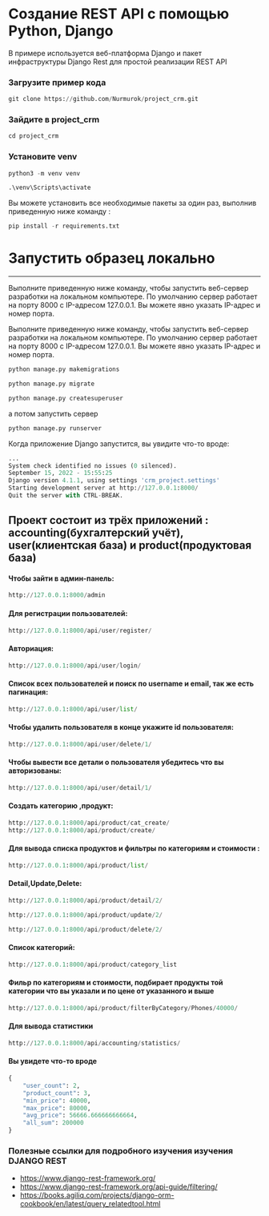 # Создание REST API с помощью Python, Django
В примере используется веб-платформа Django и пакет инфраструктуры Django Rest для простой реализации REST API

### Загрузите пример кода
```python 
git clone https://github.com/Nurmurok/project_crm.git
```
### Зайдите в project_crm
```python
cd project_crm
```
### Установите venv
```python
python3 -m venv venv
```
```python
.\venv\Scripts\activate
```
Вы можете установить все необходимые пакеты за один раз, выполнив приведенную ниже команду :
```python
pip install -r requirements.txt
```
# Запустить образец локально
____
Выполните приведенную ниже команду, чтобы запустить веб-сервер разработки на локальном компьютере. По умолчанию сервер работает на порту 8000 с IP-адресом 127.0.0.1. Вы можете явно указать IP-адрес и номер порта.

Выполните приведенную ниже команду, чтобы запустить веб-сервер разработки на локальном компьютере. По умолчанию сервер работает на порту 8000 с IP-адресом 127.0.0.1. Вы можете явно указать IP-адрес и номер порта.
```python
python manage.py makemigrations

python manage.py migrate

python manage.py createsuperuser
```
а потом запустить сервер
```python
python manage.py runserver
```

Когда приложение Django запустится, вы увидите что-то вроде:



```python
...
System check identified no issues (0 silenced).
September 15, 2022 - 15:55:25
Django version 4.1.1, using settings 'crm_project.settings'
Starting development server at http://127.0.0.1:8000/
Quit the server with CTRL-BREAK.
```
## Проект состоит из трёх  приложений : accounting(бухгалтерский учёт), user(клиентская база) и product(продуктовая база)

#### Чтобы зайти в админ-панель:
```python
http://127.0.0.1:8000/admin
```
#### Для регистрации пользователей:
```python
http://127.0.0.1:8000/api/user/register/
```

#### Авториация:
```python
http://127.0.0.1:8000/api/user/login/
```
#### Список всех пользователей и поиск по username и email, так же есть пагинация:
```python
http://127.0.0.1:8000/api/user/list/
```
#### Чтобы удалить пользователя в конце укажите id пользователя:

```python
http://127.0.0.1:8000/api/user/delete/1/
```
#### Чтобы вывести все детали о пользователя убедитесь что вы авторизованы:
```python
http://127.0.0.1:8000/api/user/detail/1/
```

#### Создать категорию ,продукт:
```python
http://127.0.0.1:8000/api/product/cat_create/
http://127.0.0.1:8000/api/product/create/
```
#### Для вывода списка продуктов и фильтры по категориям и стоимости :
```python
http://127.0.0.1:8000/api/product/list/
```

#### Detail,Update,Delete:
```python
http://127.0.0.1:8000/api/product/detail/2/

http://127.0.0.1:8000/api/product/update/2/

http://127.0.0.1:8000/api/product/delete/2/
```
#### Список категорий:
```python
http://127.0.0.1:8000/api/product/category_list
```

#### Фильр по категориям и стоимости, подбирает продукты той категории что вы указали и по цене от указанного и выше
```python
http://127.0.0.1:8000/api/product/filterByCategory/Phones/40000/
```

#### Для вывода статистики 
```python
http://127.0.0.1:8000/api/accounting/statistics/
```
#### Вы увидете что-то вроде 
```python
{
    "user_count": 2,
    "product_count": 3,
    "min_price": 40000,
    "max_price": 80000,
    "avg_price": 56666.666666666664,
    "all_sum": 200000
}
```
### Полезные ссылки для подробного изучения изучения DJANGO REST
- https://www.django-rest-framework.org/
- https://www.django-rest-framework.org/api-guide/filtering/
- https://books.agiliq.com/projects/django-orm-cookbook/en/latest/query_relatedtool.html
